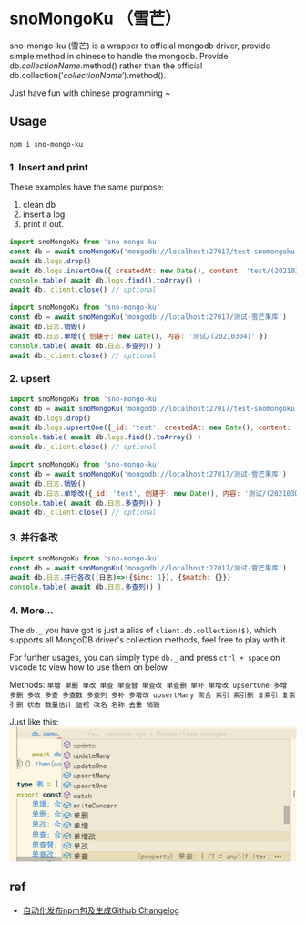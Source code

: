# snoMongoKu （雪芒）

sno-mongo-ku (雪芒) is a wrapper to official mongodb driver, provide simple method in chinese to handle the mongodb.
Provide db.$collectionName.$method() rather than the official db.collection('$collectionName').$method().


Just have fun with chinese programming ~

## Usage

`npm i sno-mongo-ku`

### 1. Insert and print

These examples have the same purpose:
1. clean db
2. insert a log
3. print it out.

```javascript
import snoMongoKu from 'sno-mongo-ku'
const db = await snoMongoKu('mongodb://localhost:27017/test-snomongoku')
await db.logs.drop()
await db.logs.insertOne({ createdAt: new Date(), content: 'test/(20210304)' })
console.table( await db.logs.find().toArray() )
await db._client.close() // optional
```

```javascript
import snoMongoKu from 'sno-mongo-ku'
const db = await snoMongoKu('mongodb://localhost:27017/测试-雪芒果库')
await db.日志.销毁()
await db.日志.单增({ 创建于: new Date(), 内容: '测试/(20210304)' })
console.table( await db.日志.多查列() )
await db._client.close() // optional
```

### 2. upsert

```javascript
import snoMongoKu from 'sno-mongo-ku'
const db = await snoMongoKu('mongodb://localhost:27017/test-snomongoku')
await db.logs.drop()
await db.logs.upsertOne({_id: 'test', createdAt: new Date(), content: 'test/(20210304)' })
console.table( await db.logs.find().toArray() )
await db._client.close() // optional

```

```javascript
import snoMongoKu from 'sno-mongo-ku'
const db = await snoMongoKu('mongodb://localhost:27017/测试-雪芒果库')
await db.日志.销毁()
await db.日志.单增改({_id: 'test', 创建于: new Date(), 内容: '测试/(20210304)' })
console.table( await db.日志.多查列() )
await db._client.close() // optional

```

### 3. 并行各改

```javascript
import snoMongoKu from 'sno-mongo-ku'
const db = await snoMongoKu('mongodb://localhost:27017/测试-雪芒果库')
await db.日志.并行各改((日志)=>({$inc: 1}), {$match: {}})
console.table( await db.日志.多查列() )
```


### 4. More...

The `db._` you have got is just a alias of `client.db.collection($)`, which supports all MongoDB driver's collection methods, feel free to play with it.

For further usages, you can simply type `db._` and press `ctrl + space` on vscode to view how to use them on below.

Methods: `单增 单删 单改 单查 单查替 单查改 单查删 单补 单增改 upsertOne 多增 多删 多改 多查 多查数 多查列 多补 多增改 upsertMany 聚合 索引 索引删 复索引 复索引删 状态 数量估计 监视 改名 名称 去重 销毁`

Just like this:
![ctrl+space](docs/img/ctrl+space.png)

## ref

- [自动化发布npm包及生成Github Changelog]( https://banyudu.com/posts/auto_publish_npm_and_generate_github_changelog.882513 )
